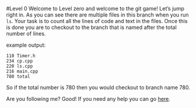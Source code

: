 #Level 0
Welcome to Level zero and welcome to the git game! 
Let’s jump right in. 
As you can see there are multiple files in this branch when you run ```ls```. 
Your task is to count all the lines of code and text in the files.
Once this is done you are to checkout to the branch that is named after the total number of lines. 

example output:

    110 Timer.h
    234 cp.cpp
    220 ls.cpp
    216 main.cpp
    780 total

So if the total number is 780 then you would checkout to branch name  780.
 
Are you following me? 
Good!
If you need any help you can go [here](http://stackoverflow.com/questions/4822471/count-number-of-lines-in-a-git-r).
